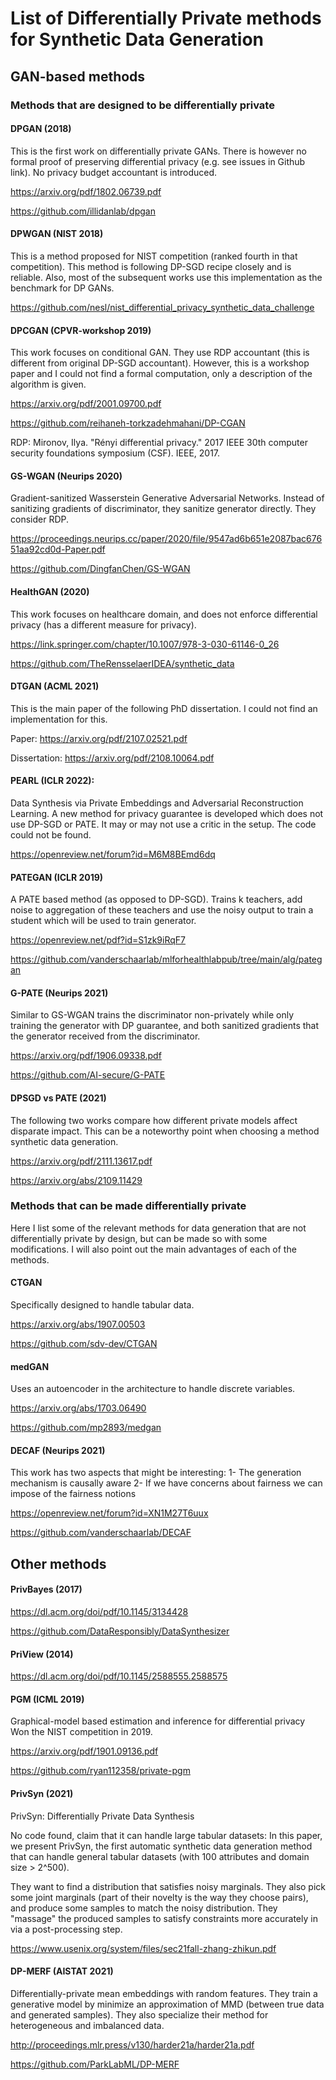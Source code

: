 # List of Differentially Private methods for Synthetic Data Generation

## GAN-based methods

### Methods that are designed to be differentially private

#### DPGAN (2018)
This is the first work on differentially private GANs. There is however 
no formal proof of preserving differential privacy (e.g. see issues in Github link).
No privacy budget accountant is introduced.

https://arxiv.org/pdf/1802.06739.pdf

https://github.com/illidanlab/dpgan

#### DPWGAN (NIST 2018)
This is a method proposed for NIST competition (ranked fourth in that competition).
This method is following DP-SGD recipe closely and is reliable. Also, most of the subsequent
works use this implementation as the benchmark for DP GANs.


https://github.com/nesl/nist_differential_privacy_synthetic_data_challenge


#### DPCGAN (CPVR-workshop 2019)
This work focuses on conditional GAN. They use RDP accountant (this is different from 
original DP-SGD accountant). However, this is a workshop paper and 
I could not find a formal computation, only a description of the algorithm is given. 


https://arxiv.org/pdf/2001.09700.pdf

https://github.com/reihaneh-torkzadehmahani/DP-CGAN

RDP: Mironov, Ilya. "Rényi differential privacy." 2017 IEEE 30th computer security foundations symposium (CSF). IEEE, 2017.

#### GS-WGAN (Neurips 2020)
Gradient-sanitized Wasserstein Generative Adversarial Networks.
Instead of sanitizing gradients of discriminator, 
they sanitize generator directly. They consider RDP.

https://proceedings.neurips.cc/paper/2020/file/9547ad6b651e2087bac67651aa92cd0d-Paper.pdf

https://github.com/DingfanChen/GS-WGAN

#### HealthGAN (2020)

This work focuses on healthcare domain, and does not enforce 
differential privacy (has a different measure for privacy).

https://link.springer.com/chapter/10.1007/978-3-030-61146-0_26

https://github.com/TheRensselaerIDEA/synthetic_data

#### DTGAN (ACML 2021)

This is the main paper of the following PhD dissertation. 
I could not find an implementation for this. 

Paper: https://arxiv.org/pdf/2107.02521.pdf

Dissertation: https://arxiv.org/pdf/2108.10064.pdf

#### PEARL (ICLR 2022):  
Data Synthesis via Private Embeddings and Adversarial Reconstruction Learning.
A new method for privacy guarantee is developed which does not use
DP-SGD or PATE. It may or may not use a critic in the setup. 
The code could not be found.

https://openreview.net/forum?id=M6M8BEmd6dq


#### PATEGAN (ICLR 2019)
A PATE based method (as opposed to DP-SGD). Trains k teachers, add noise to aggregation of these teachers and
use the noisy output to train a student which will be used to train
generator.

https://openreview.net/pdf?id=S1zk9iRqF7

https://github.com/vanderschaarlab/mlforhealthlabpub/tree/main/alg/pategan

#### G-PATE (Neurips 2021)
Similar to GS-WGAN trains the discriminator non-privately while only training 
the generator with DP guarantee, and both sanitized gradients that the generator 
received from the discriminator.

https://arxiv.org/pdf/1906.09338.pdf

https://github.com/AI-secure/G-PATE

#### DPSGD vs PATE (2021)
The following two works compare how different private models affect disparate impact.
This can be a noteworthy point when choosing a method synthetic data generation.

https://arxiv.org/pdf/2111.13617.pdf

https://arxiv.org/abs/2109.11429

### Methods that can be made differentially private

Here I list some of the relevant methods for data generation that are not 
differentially private by design, but can be made so with some modifications.
I will also point out the main advantages of each of the methods. 

#### CTGAN
Specifically designed to handle tabular data.

https://arxiv.org/abs/1907.00503

https://github.com/sdv-dev/CTGAN

#### medGAN
Uses an autoencoder in the architecture to handle discrete variables.

https://arxiv.org/abs/1703.06490

https://github.com/mp2893/medgan

#### DECAF (Neurips 2021)
This work has two aspects that might be interesting: 
1- The generation mechanism is causally aware 
2- If we have concerns about fairness we can impose
of the fairness notions

https://openreview.net/forum?id=XN1M27T6uux

https://github.com/vanderschaarlab/DECAF

## Other methods

#### PrivBayes (2017)

https://dl.acm.org/doi/pdf/10.1145/3134428

https://github.com/DataResponsibly/DataSynthesizer
#### PriView (2014)

https://dl.acm.org/doi/pdf/10.1145/2588555.2588575

#### PGM (ICML 2019)
Graphical-model based estimation and inference for differential privacy
Won the NIST competition in 2019. 


https://arxiv.org/pdf/1901.09136.pdf

https://github.com/ryan112358/private-pgm

#### PrivSyn (2021)
PrivSyn: Differentially Private Data Synthesis

No code found, claim that it can handle large tabular datasets:
In this paper, we present PrivSyn, the first automatic synthetic 
data generation method that can handle general tabular datasets 
(with 100 attributes and domain size > 2^500).

They want to find a distribution that satisfies noisy marginals.
They also pick some joint marginals (part of their novelty is 
the way they choose pairs), and produce some samples to match the
noisy distribution. They "massage" the produced samples to satisfy
constraints more accurately in via a post-processing step.


https://www.usenix.org/system/files/sec21fall-zhang-zhikun.pdf

#### DP-MERF (AISTAT 2021)

Differentially-private mean embeddings with random features.
They train a generative model by minimize an approximation of MMD
(between true data and generated samples). They also specialize their 
method for heterogeneous and imbalanced data.


http://proceedings.mlr.press/v130/harder21a/harder21a.pdf

https://github.com/ParkLabML/DP-MERF
